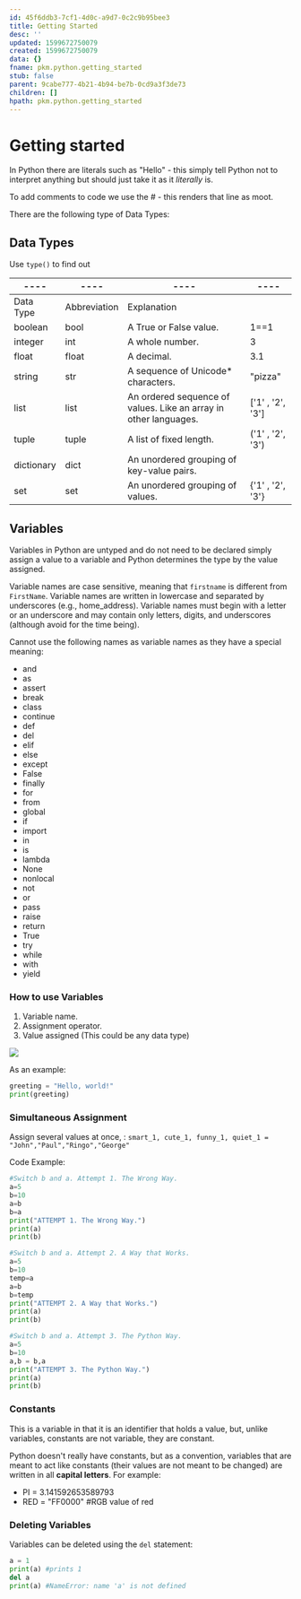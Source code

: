 ```yaml
---
id: 45f6ddb3-7cf1-4d0c-a9d7-0c2c9b95bee3
title: Getting Started
desc: ''
updated: 1599672750079
created: 1599672750079
data: {}
fname: pkm.python.getting_started
stub: false
parent: 9cabe777-4b21-4b94-be7b-0cd9a3f3de73
children: []
hpath: pkm.python.getting_started
---
```

# Getting started

In Python there are literals such as "Hello" - this simply tell Python not to interpret anything but should just take it as it _literally_ is.

To add comments to code we use the # - this renders that line as moot. 

There are the following type of Data Types:

## Data Types

Use `type()` to find out

| ----       | ----         | ----                                                             | ----             |
| ---------- | ------------ | ---------------------------------------------------------------- | ---------------- |
| Data Type  | Abbreviation | Explanation                                                      |                  |
| boolean    | bool         | A True or False value.                                           | 1==1             |
| integer    | int          | A whole number.                                                  | 3                |
| float      | float        | A decimal.                                                       | 3.1              |
| string     | str          | A sequence of Unicode\* characters.                              | "pizza"          |
| list       | list         | An ordered sequence of values. Like an array in other languages. | ['1' , '2', '3'] |
| tuple      | tuple        | A list of fixed length.                                          | ('1' , '2', '3') |
| dictionary | dict         | An unordered grouping of key-value pairs.                        |                  |
| set        | set          | An unordered grouping of values.                                 | {'1' , '2', '3'} |

## Variables

Variables in Python are untyped and do not need to be declared  simply assign a value to a variable and Python determines the type by the value assigned.

Variable names are case sensitive, meaning that `firstname` is different from `FirstName`. Variable names are written in lowercase and separated by underscores (e.g., home_address). Variable names must begin with a letter or an underscore and may contain only letters, digits, and underscores (although avoid for the time being).

Cannot use the following names as variable names as they have a special meaning:

- and
- as
- assert
- break
- class
- continue
- def
- del
- elif
- else
- except
- False
- finally
- for
- from
- global
- if
- import
- in
- is
- lambda
- None
- nonlocal
- not
- or
- pass
- raise
- return
- True
- try
- while
- with
- yield

### How to use Variables

1. Variable name.
2. Assignment operator.
3. Value assigned (This could be any data type)

![](/assets/images/2020-09-09-19-17-35.png)

As an example:

```Python
greeting = "Hello, world!"
print(greeting)
```

### Simultaneous Assignment

Assign several values at once, :
`smart_1, cute_1, funny_1, quiet_1 = "John","Paul","Ringo","George"`

Code Example:

```Python
#Switch b and a. Attempt 1. The Wrong Way.
a=5
b=10
a=b
b=a
print("ATTEMPT 1. The Wrong Way.")
print(a)
print(b)

#Switch b and a. Attempt 2. A Way that Works.
a=5
b=10
temp=a
a=b
b=temp
print("ATTEMPT 2. A Way that Works.")
print(a)
print(b)

#Switch b and a. Attempt 3. The Python Way.
a=5
b=10
a,b = b,a
print("ATTEMPT 3. The Python Way.")
print(a)
print(b)
```

### Constants

This is a variable in that it is an identifier that holds a value, but, unlike variables, constants are not variable, they are constant. 

Python doesn't really have constants, but as a convention, variables that are meant to act like constants (their values are not meant to be changed) are written in all **capital letters**. For example:

- PI = 3.141592653589793
- RED = "FF0000" #RGB value of red

### Deleting Variables

Variables can be deleted using the `del` statement:

```Python
a = 1
print(a) #prints 1
del a
print(a) #NameError: name 'a' is not defined
```
